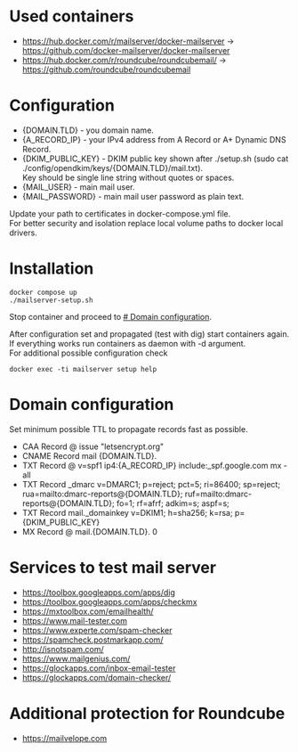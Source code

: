 # Used containers
- https://hub.docker.com/r/mailserver/docker-mailserver -> https://github.com/docker-mailserver/docker-mailserver
- https://hub.docker.com/r/roundcube/roundcubemail/ -> https://github.com/roundcube/roundcubemail

# Configuration
- {DOMAIN.TLD} - you domain name.
- {A_RECORD_IP} - your IPv4 address from A Record or A+ Dynamic DNS Record.
- {DKIM_PUBLIC_KEY} - DKIM public key shown after ./setup.sh (sudo cat ./config/opendkim/keys/{DOMAIN.TLD}/mail.txt). \
  Key should be single line string without quotes or spaces.
- {MAIL_USER} - main mail user.
- {MAIL_PASSWORD} - main mail user password as plain text.

Update your path to certificates in docker-compose.yml file. \
For better security and isolation replace local volume paths to docker local drivers.

# Installation
```shell
docker compose up
./mailserver-setup.sh
```
Stop container and proceed to [# Domain configuration](#domain-configuration).

After configuration set and propagated (test with dig) start containers again. \
If everything works run containers as daemon with -d argument. \
For additional possible configuration check 
```shell
docker exec -ti mailserver setup help
```


# Domain configuration
Set minimum possible TTL to propagate records fast as possible.

- CAA Record @ issue "letsencrypt.org"
- CNAME Record mail {DOMAIN.TLD}.
- TXT Record @ v=spf1 ip4:{A_RECORD_IP} include:_spf.google.com mx -all
- TXT Record _dmarc v=DMARC1; p=reject; pct=5; ri=86400; sp=reject; rua=mailto:dmarc-reports@{DOMAIN.TLD}; ruf=mailto:dmarc-reports@{DOMAIN.TLD}; fo=1; rf=afrf; adkim=s; aspf=s;
- TXT Record mail._domainkey v=DKIM1; h=sha256; k=rsa; p={DKIM_PUBLIC_KEY}
- MX Record @ mail.{DOMAIN.TLD}. 0

# Services to test mail server
- https://toolbox.googleapps.com/apps/dig
- https://toolbox.googleapps.com/apps/checkmx
- https://mxtoolbox.com/emailhealth/
- https://www.mail-tester.com
- https://www.experte.com/spam-checker
- https://spamcheck.postmarkapp.com/
- http://isnotspam.com/
- https://www.mailgenius.com/
- https://glockapps.com/inbox-email-tester
- https://glockapps.com/domain-checker/

# Additional protection for Roundcube
- https://mailvelope.com